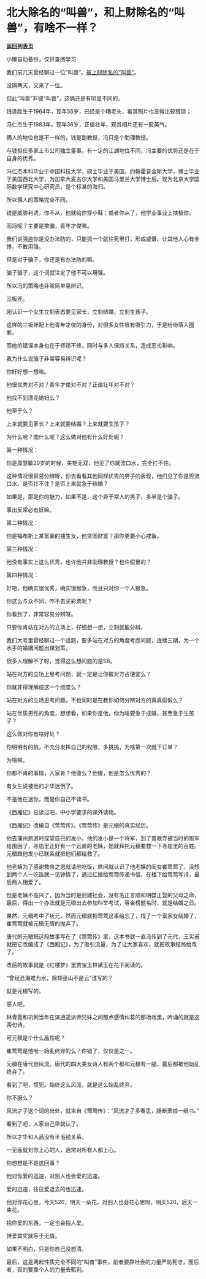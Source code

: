 # 北大除名的“叫兽”，和上财除名的“叫兽”，有啥不一样？

[**返回列表页**](/gzh/记忆承载3)

小懒自动备份，仅供查阅学习

我们前几天曾经聊过一位“叫兽”，[被上财除名的“叫兽”](http://mp.weixin.qq.com/s?__biz=MzU3NDc5Nzc0NQ==&mid=2247486027&idx=1&sn=cdc46097751e3631425e07fba5128a36&chksm=fd2da895ca5a2183a875bdfa68579ebc4c60512865cb363f3e31cb153600eb9be97f49e8e201&scene=21#wechat_redirect)。

  

没隔两天，又来了一位。

  

但此“叫兽”非彼“叫兽”，这俩还是有明显不同的。

  

钱逢胜生于1964年，现年55岁，已经是个糟老头，看其照片也显得比较猥琐；

  

冯仁杰生于1983年，现年36岁，正值壮年，观其相片还有一股英气。

  

俩人的地位也是不一样的，钱是副教授，冯只是个助理教授。

  

与钱担任多家上市公司独立董事，有一定的江湖地位不同，冯主要的优势还是在于自身的优秀。

  

冯仁杰本科毕业于中国科技大学，硕士毕业于美国，约翰霍普金斯大学，博士毕业于美国西北大学，为加拿大麦吉尔大学和美国马里兰大学博士后。现为北京大学国际数学研究中心研究员，是个标准的海归。

  

所以俩人的策略完全不同。

  

钱是威胁利诱，你不从，他就给你穿小鞋；或者你从了，他学业事业上扶植你。

  

而冯呢？主要是欺骗，青年才俊嘛。

  

我们说强盗你是没办法防的，只能抓一个就往死里打，形成威慑，让其他人心有余悸，不敢用强。

  

但是对于骗子，你还是有办法防的嘛。

  

骗子骗子，这个词就注定了他不可以用强。

  

所以冯的策略也非常简单易辨识。

  

三板斧。

  

刚认识一个女生立刻表态要见家长，立刻结婚，立刻生孩子。

  

这样的三板斧配上他青年才俊的身份，对很多女性很有吸引力，于是纷纷落入圈套。

  

而他的错误本身也在于师德不修，同时与多人保持关系，造成恶劣影响。

  

我为什么说骗子非常容易辨识呢？

  

你好好想一想嘛。

  

他很优秀对不对？青年才俊对不对？正值壮年对不对？

  

他找不到漂亮媳妇么？

  

他至于么？

  

上来就要见家长？上来就要结婚？上来就要生孩子？

  

为什么呢？图什么呢？这么做对他有什么好处呢？

  

第一种情况：

  

你是周慧敏20岁的时候，美艳无双，他见了你就流口水，完全扛不住。

  

这种情况很容易分辨呀，你去看看其他同样优秀的男子的表现，他们见了你是否流口水，是否扛不住？是否上来就急于结婚？

  

如果是，那是你的魅力，如果不是，这个异于常人的男子，多半是个骗子。

  

事出反常必有妖嘛。

  

第二种情况：

  

你是福布斯上某富豪的独生女，他贪图财富？那你更要小心戒备。

  

第三种情况：

  

他没有事实上这么优秀，也许他并非助理教授？也许假冒的？

  

第四种情况：

  

好吧，他确实很优秀，确实很猴急，而且只对你一个人猴急。

  

你这么与众不同，咋不去买彩票呢？

  

你看到了，非常容易分辨呀。

  

只要你肯站在对方的立场上，仔细想一想，立刻就能分辨。

  

我们大号里曾经聊过一个话题，要多站在对方的角度考虑问题，连续三期，为一个水手的婚姻问题出谋划策。

  

很多人理解不了呀，觉得这么想问题的是SB。

  

站在对方的立场上思考问题，就一定是让你被对方占便宜么？

  

你就非得理解成这一个维度么？

  

站在对方的立场思考问题，不也同时是在教你如何分辨对方的真真假假么？

  

站在优质男性的角度，想想看，如果你是他，你为啥要急于成婚，甚至急于生孩子？

  

这么做对你有啥好处？

  

你明明有的挑，不充分发挥自己的权限，多挑挑，为啥第一次就下订单？

  

为啥嘛。

  

你都不肯的事情，人家肯？他傻么？他傻，他是怎么优秀的？

  

有女生说被他的才华迷倒了。

  

不是他在迷你，而是你自己不读书。

  

《西厢记》总读过吧，中小学要求的课外读物。

  

《西厢记》改编自《莺莺传》，《莺莺传》是元稹的真实经历。

  

他去蒲州旅游时探望自己的发小，他的发小是一个将军，到了普救寺被当时的叛军给围困了，寺庙里正好有一个远房的老姨，她就拜托元稹要救一下寺庙里的百姓。元稹跟他发小已联系就把他们都给救了。

  

他老姨为了感谢救命之恩就请他吃饭，席间就认识了他老姨的闺女崔莺莺了，没想到两个人一吃饭就一见钟情了，通过红娘给莺莺传递书信，在楼下给莺莺写诗，最后两人相爱了。

  

但是老姨不高兴了，因为当时是封建社会，没有名正言顺和明媒正娶的父母之命，最后，得出一个办法就是元稹出去参加科举考试，等金榜题名时，就是结婚之日。

  

果然，元稹考中了状元，然而元稹就把莺莺这事给忘了，找了一个富家女结婚了，崔莺莺就被元稹无情的抛弃了。

  

唐代的元稹把这段故事写在了《莺莺传》里，这本书就一直流传到了元代，王实甫就把它改编成了《西厢记》，为了吸引流量，为了让大家喜欢，就把故事结局给改了。

  

改后的故事就是《红楼梦》里贾宝玉林黛玉在花下阅读的。  

  

“曾经沧海难为水，除却巫山不是云”谁写的？

  

就是元稹写的。

  

感人吧。

  

林青霞和巩俐当年在演逍遥派师兄妹之间那点感情纠葛的那场戏里，吟诵的就是这两句诗。

  

可元稹是个什么品性呢？

  

崔莺莺是他唯一始乱终弃的么？你错了，仅仅是之一。

  

元稹在唐代很风流，唐代的四大美女诗人有两个都和元稹有一腿，最后都被他始乱终弃了。

  

看到了吧，惯犯。始终这么风流，就是这么始乱终弃。

  

你不服么？

  

风流才子这个词的出处，就来自《莺莺传》：“风流才子多春思，肠断萧娘一纸书。”

  

看到了吧，人家自己早就认了。  

  

所以才华和人品没有半毛钱关系，  

  

一见面就对你上心的人，通常对所有人都上心。

  

你想想是不是这回事？

  

他对你爱的迅速，对别人也会爱的迅速。

  

爱的迅速，往往爱退去的也迅速。

  

他对你花心思，今天520，明天一朵花，对别人也会花心思呀，明天520，后天一束花。

  

招你爱的东西，一定也会招人爱。

  

博爱其实就等于无情。

  

如果不明白，只是你自己没想清。

  

最后，这是两起性质完全不同的“叫兽”事件，前者要靠社会的力量严防死守，而后者，真的要靠个人的力量去甄别。

